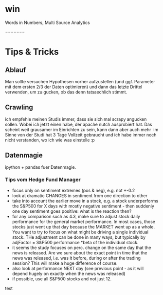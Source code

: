 win
===

Words in Numbers, Multi Source Analytics

=======
# Tips & Tricks
## Ablauf
Man sollte versuchen Hypothesen vorher aufzustellen (und ggf. Parameter mit dem ersten 2/3 der Daten optimieren) und dann das letzte Drittel verwenden, um zu gucken, ob das denn tatsaechlich stimmt.

## Crawling
ich empfehle meinen Studis immer, dass sie sich mal scrapy angucken sollen. Wobei ich jetzt einen habe, der apache nutch ausprobiert hat. Das scheint weit grausamer im Einrichten zu sein, kann dann aber auch mehr  im Sinne von der Studi hat 3 Tage Vollzeit gebraucht und ich habe immer noch nicht verstanden, wo ich wie was einstelle :p

## Datenmagie
ipython + pandas fuer Datenmagie.

### Tips vom Hedge Fund Manager
- focus only on sentiment extremes (pos & neg), e.g. not +-0.2
- look at dramatic CHANGES in sentiment from one direction to other
- take into account the earlier move in a stock, e.g. a stock underperforms the S&P500 for X days with
mostly negative sentiment - then suddenly one day sentiment goes positive: what is the reaction then?
- for any comparison such as 4.3, make sure to adjust stock daily performance for the general market
performance. In most cases, those stocks just went up that day because the MARKET went up as a whole. You want
to try to focus on what might be driving a single individual stock. THe adjustment can be done in many ways, but
typically by adjFactor = S&P500 performance *beta of the individual stock.
- it seems the study focuses on perc. change on the same day that the news is released. Are we sure about the exact
point in time that the news was released, i.e. was it before, during or after the trading session? This will
make a huge difference of course.
- also look at performance NEXT day (see previous point - as it will depend hugely on exactly when the news
was released)
- if possible, use all S&P500 stocks and not just 12.

test